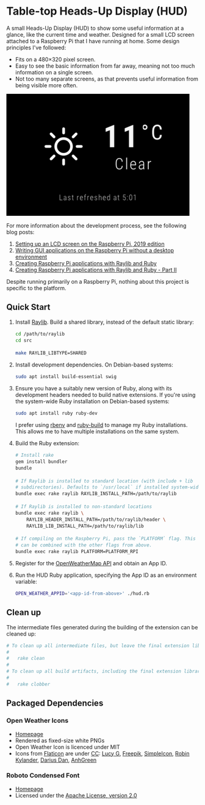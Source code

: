 Table-top Heads-Up Display (HUD)
================================

A small Heads-Up Display (HUD) to show some useful information at a glance, like the current time and weather. Designed for a small LCD screen attached to a Raspberry Pi that I have running at home. Some design principles I've followed:

- Fits on a 480×320 pixel screen.
- Easy to see the basic information from far away, meaning not too much information on a single screen.
- Not too many separate screens, as that prevents useful information from being visible more often.

<img src="screenshot-weather.png" width="480" alt="The current weather page, showing an icon and description for the weather condition and the temperature." />

For more information about the development process, see the following blog posts:

1. [Setting up an LCD screen on the Raspberry Pi, 2019 edition](https://avikdas.com/2018/12/31/setting-up-lcd-screen-on-raspberry-pi.html)
1. [Writing GUI applications on the Raspberry Pi without a desktop environment](https://avikdas.com/2019/01/23/writing-gui-applications-on-raspberry-pi-without-x.html)
1. [Creating Raspberry Pi applications with Raylib and Ruby](https://avikdas.com/2019/02/19/creating-raspberry-pi-applications-with-raylib-and-ruby.html)
1. [Creating Raspberry Pi applications with Raylib and Ruby - Part II](https://avikdas.com/2019/03/04/creating-raspberry-pi-applications-with-raylib-and-ruby-part-2.html)

Despite running primarily on a Raspberry Pi, nothing about this project is specific to the platform.

Quick Start
-----------

1. Install [Raylib](https://www.raylib.com/). Build a shared library, instead of the default static library:

    ```sh
    cd /path/to/raylib
    cd src

    make RAYLIB_LIBTYPE=SHARED
    ```

1. Install development dependencies. On Debian-based systems:

    ```sh
    sudo apt install build-essential swig
    ```

1. Ensure you have a suitably new version of Ruby, along with its development headers needed to build native extensions. If you're using the system-wide Ruby installation on Debian-based systems:

    ```sh
    sudo apt install ruby ruby-dev
    ```

    I prefer using [rbenv](https://github.com/rbenv/rbenv) and [ruby-build](https://github.com/rbenv/ruby-build) to manage my Ruby installations. This allows me to have multiple installations on the same system.

1. Build the Ruby extension:

    ```sh
    # Install rake
    gem install bundler
    bundle

    # If Raylib is installed to standard location (with include + lib
    # subdirectories). Defaults to `/usr/local` if installed system-wide.
    bundle exec rake raylib RAYLIB_INSTALL_PATH=/path/to/raylib

    # If Raylib is installed to non-standard locations
    bundle exec rake raylib \
        RAYLIB_HEADER_INSTALL_PATH=/path/to/raylib/header \
        RAYLIB_LIB_INSTALL_PATH=/path/to/raylib/lib

    # If compiling on the Raspberry Pi, pass the `PLATFORM` flag. This flag
    # can be combined with the other flags from above.
    bundle exec rake raylib PLATFORM=PLATFORM_RPI
    ```

1. Register for the [OpenWeatherMap API](https://openweathermap.org/api) and obtain an App ID.

1. Run the HUD Ruby application, specifying the App ID as an environment variable:

    ```sh
    OPEN_WEATHER_APPID='<app-id-from-above>' ./hud.rb
    ```

Clean up
--------

The intermediate files generated during the building of the extension can be cleaned up:

```sh
# To clean up all intermediate files, but leave the final extension library:
#
#   rake clean
#
# To clean up all build artifacts, including the final extension library:
#
#   rake clobber
```

Packaged Dependencies
---------------------

### Open Weather Icons

- [Homepage](https://github.com/isneezy/open-weather-icons)
- Rendered as fixed-size white PNGs
- Open Weather Icon is licenced under MIT
- Icons from [Flaticon](https://www.flaticon.com) are under [CC](http://creativecommons.org/licenses/by/3.0/): [Lucy G](http://www.flaticon.com/authors/lucy-g), [Freepik](http://www.freepik.com), [SimpleIcon](http://www.flaticon.com/authors/simpleicon), [Robin Kylander](http://www.flaticon.com/authors/robin-kylander), [Darius Dan](http://www.flaticon.com/authors/darius-dan), [AnhGreen](http://www.flaticon.com/authors/anhgreen)

### Roboto Condensed Font

- [Homepage](https://fonts.google.com/specimen/Roboto+Condensed?selection.family=Roboto+Condensed)
- Licensed under the [Apache License, version 2.0](http://www.apache.org/licenses/LICENSE-2.0)

